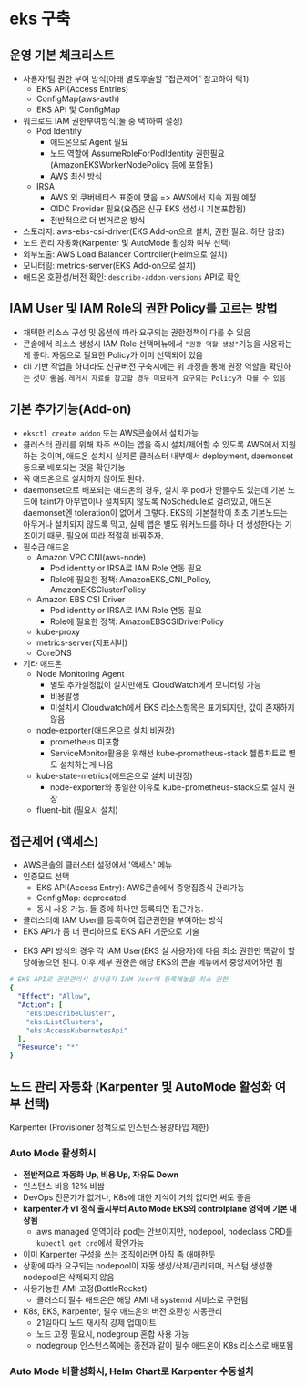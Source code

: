 # eks 구축

## 운영 기본 체크리스트

- 사용자/팀 권한 부여 방식(아래 별도후술할 "접근제어" 참고하여 택1)
  - EKS API(Access Entries)
  - ConfigMap(aws-auth)
  - EKS API 및 ConfigMap
- 워크로드 IAM 권한부여방식(둘 중 택1하여 설정)
  - Pod Identity
    - 애드온으로 Agent 필요
    - 노드 역할에 AssumeRoleForPodIdentity 권한필요 (AmazonEKSWorkerNodePolicy 등에 포함됨)
    - AWS 최신 방식
  - IRSA
    - AWS 외 쿠버네티스 표준에 맞음 => AWS에서 지속 지원 예정
    - OIDC Provider 필요(요즘은 신규 EKS 생성시 기본포함됨)
    - 전반적으로 더 번거로운 방식
- 스토리지: aws-ebs-csi-driver(EKS Add-on으로 설치, 권한 필요. 하단 참조)
- 노드 관리 자동화(Karpenter 및 AutoMode 활성화 여부 선택)
- 외부노출: AWS Load Balancer Controller(Helm으로 설치)
- 모니터링: metrics-server(EKS Add-on으로 설치)
- 애드온 호환성/버전 확인: `describe-addon-versions` API로 확인

## IAM User 및 IAM Role의 권한 Policy를 고르는 방법

- 채택한 리소스 구성 및 옵션에 따라 요구되는 권한정책이 다를 수 있음
- 콘솔에서 리소스 생성시 IAM Role 선택메뉴에서 `"권장 역할 생성"`기능을 사용하는게 좋다. 자동으로 필요한 Policy가 이미 선택되어 있음
- cli 기반 작업을 하더라도 신규버전 구축시에는 위 과정을 통해 권장 역할을 확인하는 것이 좋음. `레거시 자료를 참고할 경우 미묘하게 요구되는 Policy가 다를 수 있음`

## 기본 추가기능(Add-on)

- `eksctl create addon` 또는 AWS콘솔에서 설치가능
- 클러스터 관리를 위해 자주 쓰이는 앱을 즉시 설치/제어할 수 있도록 AWS에서 지원하는 것이며, 애드온 설치시 실제론 클러스터 내부에서 deployment, daemonset 등으로 배포되는 것을 확인가능
- 꼭 애드온으로 설치하지 않아도 된다.
- daemonset으로 배포되는 애드온의 경우, 설치 후 pod가 안뜰수도 있는데 기본 노드에 taint가 아무앱이나 설치되지 않도록 NoSchedule로 걸려있고, 애드온 daemonset엔 toleration이 없어서 그렇다. EKS의 기본철학이 최초 기본노드는 아무거나 설치되지 않도록 막고, 실제 앱은 별도 워커노드를 하나 더 생성한다는 기조이기 때문. 필요에 따라 적절히 바꿔주자.
- 필수급 애드온
  - Amazon VPC CNI(aws-node)
    - Pod identity or IRSA로 IAM Role 연동 필요
    - Role에 필요한 정책: AmazonEKS_CNI_Policy, AmazonEKSClusterPolicy
  - Amazon EBS CSI Driver
    - Pod identity or IRSA로 IAM Role 연동 필요
    - Role에 필요한 정책: AmazonEBSCSIDriverPolicy
  - kube-proxy
  - metrics-server(지표서버)
  - CoreDNS
- 기타 애드온
  - Node Monitoring Agent
    - 별도 추가설정없이 설치만해도 CloudWatch에서 모니터링 가능
    - 비용발생
    - 미설치시 Cloudwatch에서 EKS 리소스항목은 표기되지만, 값이 존재하지 않음
  - node-exporter(애드온으로 설치 비권장)
    - prometheus 미포함
    - ServiceMonitor활용을 위해선 kube-prometheus-stack 헬름차트로 별도 설치하는게 나음
  - kube-state-metrics(애드온으로 설치 비권장)
    - node-exporter와 동일한 이유로 kube-prometheus-stack으로 설치 권장
  - fluent-bit (필요시 설치)

## 접근제어 (액세스)

- AWS콘솔의 클러스터 설정에서 '액세스' 메뉴
- 인증모드 선택
  - EKS API(Access Entry): AWS콘솔에서 중앙집중식 관리가능
  - ConfigMap: deprecated.
  - 동시 사용 가능. 둘 중에 하나만 등록되면 접근가능.
- 클러스터에 IAM User를 등록하여 접근권한을 부여하는 방식
- EKS API가 좀 더 편리하므로 EKS API 기준으로 기술
<!-- - aws-auth라는 ConfigMap이 있는데 AWS 상의 IAM User와 쿠버네티스 User를 매핑하는 역할, 여기에 IAM User를 등록. 각 User 별 권한은 AWS콘솔에서 설정 -->
- EKS API 방식의 경우 각 IAM User(EKS 실 사용자)에 다음 최소 권한만 똑같이 할당해놓으면 된다. 이후 세부 권한은 해당 EKS의 콘솔 메뉴에서 중앙제어하면 됨

```yaml
# EKS API로 권한관리시 실사용자 IAM User에 등록해놓을 최소 권한
{
  "Effect": "Allow",
  "Action": [
    "eks:DescribeCluster",
    "eks:ListClusters",
    "eks:AccessKubernetesApi"
  ],
  "Resource": "*"
}
```

<!-- ## 쿠버네티스 RBAC 설정

- EKS 인증모드를 EKS API로 해도 실제 쿠버네티스 RBAC은 그대로 적용되기 때문에, 특정 유저에게 RBAC 권한을 부여해야 함 -->

## 노드 관리 자동화 (Karpenter 및 AutoMode 활성화 여부 선택)

Karpenter (Provisioner 정책으로 인스턴스·용량타입 제한)

### Auto Mode 활성화시

- **전반적으로 자동화 Up, 비용 Up, 자유도 Down**
- 인스턴스 비용 12% 비쌈
- DevOps 전문가가 없거나, K8s에 대한 지식이 거의 없다면 써도 좋음
- **karpenter가 v1 정식 출시부터 Auto Mode EKS의 controlplane 영역에 기본 내장됨**
  - aws managed 영역이라 pod는 안보이지만, nodepool, nodeclass CRD를 `kubectl get crd`에서 확인가능
- 이미 Karpenter 구성을 쓰는 조직이라면 아직 좀 애매한듯
- 상황에 따라 요구되는 nodepool이 자동 생성/삭제/관리되며, 커스텀 생성한 nodepool은 삭제되지 않음
- 사용가능한 AMI 고정(BottleRocket)
  - 클러스터 필수 애드온은 해당 AMI 내 systemd 서비스로 구현됨
- K8s, EKS, Karpenter, 필수 애드온의 버전 호환성 자동관리
  - 21일마다 노드 재시작 강제 업데이트
  - 노드 고정 필요시, nodegroup 혼합 사용 가능
  - nodegroup 인스턴스쪽에는 종전과 같이 필수 애드온이 K8s 리소스로 배포됨

### Auto Mode 비활성화시, Helm Chart로 Karpenter 수동설치

